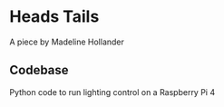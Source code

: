 # Heads Tails

A piece by Madeline Hollander

## Codebase

Python code to run lighting control on a Raspberry Pi 4
